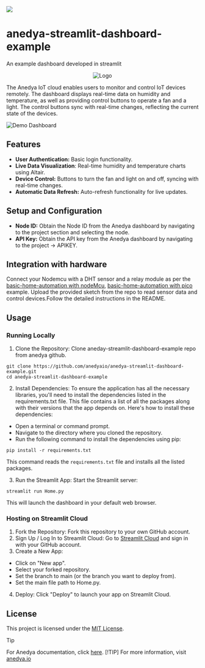 [<img src="https://img.shields.io/badge/Anedya-Documentation-blue?style=for-the-badge">](https://docs.anedya.io?utm_source=github&utm_medium=link&utm_campaign=github-examples&utm_content=streamlit-dashboard)

# anedya-streamlit-dashboard-example
An example dashboard developed in streamlit

<p align="center">
    <img src="https://cdn.anedya.io/anedya_black_banner.png" alt="Logo">
</p>
The Anedya IoT cloud enables users to monitor and control IoT devices remotely. The dashboard displays real-time data on humidity and temperature, as well as providing control buttons to operate a fan and a light. The control buttons sync with real-time changes, reflecting the current state of the devices. 


![Demo Dashboard](./docs/anedya_dashboard.png)

## Features
- **User Authentication:** Basic login functionality.
- **Live Data Visualization**: Real-time humidity and temperature charts using Altair.
- **Device Control:** Buttons to turn the fan and light on and off, syncing with real-time changes.
- **Automatic Data Refresh:** Auto-refresh functionality for live updates.

## Setup and Configuration
- **Node ID:** Obtain the Node ID from the Anedya dashboard by navigating to the project section and selecting the node.
- **API Key:** Obtain the API key from the Anedya dashboard by navigating to the project -> APIKEY.

## Integration with hardware
Connect your Nodemcu with a DHT sensor and a relay module as per the [basic-home-automation with nodeMcu](https://github.com/anedyaio/anedya-example-nodemcu/tree/main/basic-home-automation), [basic-home-automation with pico](https://github.com/anedyaio/anedya-example-pico/tree/main/Thonny/basic-home-automation/pico) example. Upload the provided sketch from the repo to read sensor data and control devices.Follow the detailed instructions in the README.

## Usage

### Running Locally
1. Clone the Repository:
Clone aneday-streamlit-dashboard-example repo from anedya github.
```
git clone https://github.com/anedyaio/anedya-streamlit-dashboard-example.git
cd anedya-streamlit-dashboard-example
```
2. Install Dependencies:
To ensure the application has all the necessary libraries, you'll need to install the dependencies listed in the requirements.txt file. This file contains a list of all the packages along with their versions that the app depends on.
Here's how to install these dependencies:
- Open a terminal or command prompt.
- Navigate to the directory where you cloned the repository.
- Run the following command to install the dependencies using pip:
```
pip install -r requirements.txt
```
This command reads the `requirements.txt` file and installs all the listed packages.

3. Run the Streamlit App:
Start the Streamlit server:
```
streamlit run Home.py
```
This will launch the dashboard in your default web browser.

### Hosting on Streamlit Cloud

1. Fork the Repository:
Fork this repository to your own GitHub account.
2. Sign Up / Log In to Streamlit Cloud:
Go to [Streamlit Cloud](https://streamlit.io/cloud) and sign in with your GitHub account.
3. Create a New App:
- Click on "New app".
- Select your forked repository.
- Set the branch to main (or the branch you want to deploy from).
- Set the main file path to Home.py.
4. Deploy:
Click "Deploy" to launch your app on Streamlit Cloud.



## License

This project is licensed under the [MIT License](https://github.com/anedyaio/anedya-example-nodemcu/blob/main/LICENSE).

>[!TIP]
>For Anedya documentation, click [here](https://docs.anedya.io/?utm_source=github&utm_medium=link&utm_campaign=github-examples&utm_content=streamlit-dashboard).
>[!TIP]
> For more information, visit [anedya.io](https://anedya.io/?utm_source=github&utm_medium=link&utm_campaign=github-examples&utm_content=streamlit-dashboard)
 